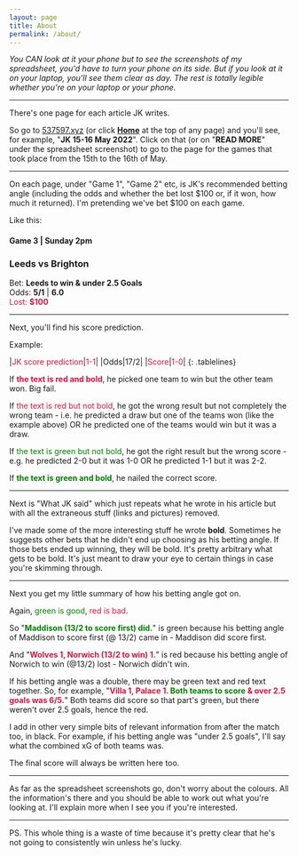 ```yaml
---
layout: page
title: About
permalink: /about/
---
```


<i>You CAN look at it your phone but to see the screenshots of my spreadsheet, you'd have to turn your phone on its side. But if you look at it on your laptop, you'll see them clear as day. The rest is totally legible whether you're on your laptop or your phone.</i>

<hr>
There's one page for each article JK writes.

So go to <a href="https://537597.xyz">537597.xyz</a> (or click <b><a href="https://537597.xyz">Home</a></b> at the top of any page) and you'll see, for example, "<b>JK 15-16 May 2022</b>". Click on that (or on "<b>READ MORE</b>" under the spreadsheet screenshot) to go to the page for the games that took place from the 15th to the 16th of May.

<hr>
On each page, under "Game 1", "Game 2" etc, is JK's recommended betting angle (including the odds and whether the bet lost $100 or, if it won, how much it returned). I'm pretending we've bet $100 on each game.

Like this:

#### Game 3 | Sunday 2pm
### Leeds vs Brighton

Bet: <b>Leeds to win & under 2.5 Goals</b><br>
Odds: <b>5/1</b> | <b>6.0</b><br><font color="crimson">Lost: <b>$100</b></font>

<hr>
Next, you'll find his score prediction.

Example:
<style>
.tablelines table, .tablelines td, .tablelines th {
        border: 1px solid black;
        }
td {
    padding-right: 15px;
}
td {
    padding-left: 5px;
}
</style>
|<font color="crimson">JK score prediction</font>|<font color="crimson">1-1</font>|
|Odds|17/2|
|<font color="crimson">Score</font>|<font color="crimson">1-0</font>|
{: .tablelines}

If <b><font color="crimson">the text is red and bold</font></b>, he picked one team to win but the other team won. Big fail.

If <font color="crimson">the text is red but not bold</font>, he got the wrong result but not completely the wrong team - i.e. he predicted a draw but one of the teams won (like the example above) OR he predicted one of the teams would win but it was a draw.

If <font color="green">the text is green but not bold</font>, he got the right result but the wrong score - e.g. he predicted 2-0 but it was 1-0 OR he predicted 1-1 but it was 2-2.

If <b><font color="green">the text is green and bold</font></b>, he nailed the correct score.

<hr>
Next is "What JK said" which just repeats what he wrote in his article but with all the extraneous stuff (links and pictures) removed.

I've made some of the more interesting stuff he wrote <b>bold</b>. Sometimes he suggests other bets that he didn't end up choosing as his betting angle. If those bets ended up winning, they will be bold. It's pretty arbitrary what gets to be bold. It's just meant to draw your eye to certain things in case you're skimming through.

<hr>
Next you get my little summary of how his betting angle got on.

Again, <font color="green">green is good</font>, <font color="crimson">red is bad</font>.

So "<b><font color="green">Maddison (13/2 to score first) did.</font></b>" is green because his betting angle of Maddison to score first (@ 13/2) came in - Maddison did score first.

And "<b><font color="crimson">Wolves 1, Norwich (13/2 to win) 1.</font></b>" is red because his betting angle of Norwich to win (@13/2) lost - Norwich didn't win.

If his betting angle was a double, there may be green text and red text together. So, for example, "<b><font color="crimson">Villa 1, Palace 1. </font><font color="green">Both teams to score </font><font color="crimson">& over 2.5 goals was 6/5.</font></b>" Both teams did score so that part's green, but there weren't over 2.5 goals, hence the red. 

I add in other very simple bits of relevant information from after the match too, in black. For example, if his betting angle was "under 2.5 goals", I'll say what the combined xG of both teams was.

The final score will always be written here too.

<hr>
As far as the spreadsheet screenshots go, don't worry about the colours. All the information's there and you should be able to work out what you're looking at. I'll explain more when I see you if you're interested.

<hr>
PS. This whole thing is a waste of time because it's pretty clear that he's not going to consistently win unless he's lucky.

